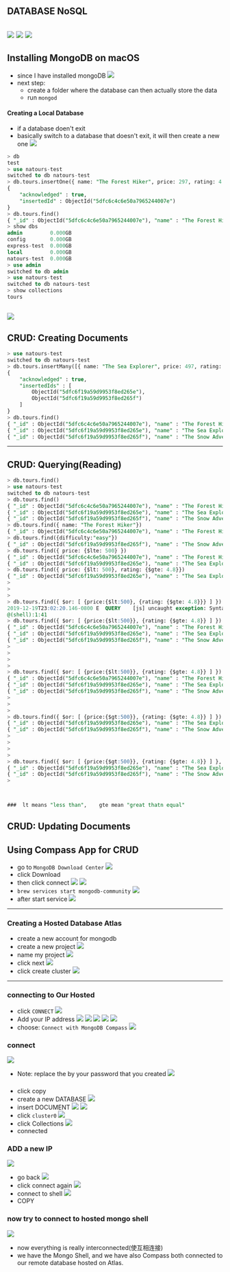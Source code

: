 ## DATABASE NoSQL
![](img/2019-12-19-17-25-32.png)
![](img/2019-12-19-17-27-59.png)
![](img/2019-12-19-17-31-58.png)
---

## Installing MongoDB on macOS
- since I have installed mongoDB
![](img/2019-12-19-17-39-43.png)
- next step:
    - create a folder where the database can then actually store the data
    - run `mongod`

#### Creating a Local Database
- if a database doen't exit
- basically switch to a database that doesn't exit, it will then create a new one 
![](img/2019-12-19-22-34-41.png)
```sql
> db
test
> use natours-test
switched to db natours-test
> db.tours.insertOne({ name: "The Forest Hiker", price: 297, rating: 4.7})
{
	"acknowledged" : true,
	"insertedId" : ObjectId("5dfc6c4c6e50a7965244007e")
}
> db.tours.find()
{ "_id" : ObjectId("5dfc6c4c6e50a7965244007e"), "name" : "The Forest Hiker", "price" : 297, "rating" : 4.7 }
> show dbs
admin         0.000GB
config        0.000GB
express-test  0.000GB
local         0.000GB
natours-test  0.000GB
> use admin
switched to db admin
> use natours-test
switched to db natours-test
> show collections
tours
```
![](img/2019-12-19-22-45-42.png)
---

## CRUD: Creating Documents
```sql
> use natours-test
switched to db natours-test
> db.tours.insertMany([{ name: "The Sea Explorer", price: 497, rating: 4.8}, { name: "The Snow Adventure", price: 997, rating: 4.9, difficulty: "easy"}])
{
	"acknowledged" : true,
	"insertedIds" : [
		ObjectId("5dfc6f19a59d9953f8ed265e"),
		ObjectId("5dfc6f19a59d9953f8ed265f")
	]
}
> db.tours.find()
{ "_id" : ObjectId("5dfc6c4c6e50a7965244007e"), "name" : "The Forest Hiker", "price" : 297, "rating" : 4.7 }
{ "_id" : ObjectId("5dfc6f19a59d9953f8ed265e"), "name" : "The Sea Explorer", "price" : 497, "rating" : 4.8 }
{ "_id" : ObjectId("5dfc6f19a59d9953f8ed265f"), "name" : "The Snow Adventure", "price" : 997, "rating" : 4.9, "difficulty" : "easy" }
```
---

## CRUD: Querying(Reading)
```sql
> db.tours.find()
> use natours-test
switched to db natours-test
> db.tours.find()
{ "_id" : ObjectId("5dfc6c4c6e50a7965244007e"), "name" : "The Forest Hiker", "price" : 297, "rating" : 4.7 }
{ "_id" : ObjectId("5dfc6f19a59d9953f8ed265e"), "name" : "The Sea Explorer", "price" : 497, "rating" : 4.8 }
{ "_id" : ObjectId("5dfc6f19a59d9953f8ed265f"), "name" : "The Snow Adventure", "price" : 997, "rating" : 4.9, "difficulty" : "easy" }
> db.tours.find({ name: "The Forest Hiker"})
{ "_id" : ObjectId("5dfc6c4c6e50a7965244007e"), "name" : "The Forest Hiker", "price" : 297, "rating" : 4.7 }
> db.tours.find({difficulty:"easy"})
{ "_id" : ObjectId("5dfc6f19a59d9953f8ed265f"), "name" : "The Snow Adventure", "price" : 997, "rating" : 4.9, "difficulty" : "easy" }
> db.tours.find({ price: {$lte: 500} })
{ "_id" : ObjectId("5dfc6c4c6e50a7965244007e"), "name" : "The Forest Hiker", "price" : 297, "rating" : 4.7 }
{ "_id" : ObjectId("5dfc6f19a59d9953f8ed265e"), "name" : "The Sea Explorer", "price" : 497, "rating" : 4.8 }
> db.tours.find({ price: {$lt: 500}, rating: {$gte: 4.8}})
{ "_id" : ObjectId("5dfc6f19a59d9953f8ed265e"), "name" : "The Sea Explorer", "price" : 497, "rating" : 4.8 }
> 
> 
> 
> db.tours.find({ $or: [ {price:{$lt:500}, {rating: {$gte: 4.8}}} ] })
2019-12-19T23:02:20.146-0800 E  QUERY    [js] uncaught exception: SyntaxError: expected property name, got '{' :
@(shell):1:41
> db.tours.find({ $or: [ {price:{$lt:500}}, {rating: {$gte: 4.8}} ] })
{ "_id" : ObjectId("5dfc6c4c6e50a7965244007e"), "name" : "The Forest Hiker", "price" : 297, "rating" : 4.7 }
{ "_id" : ObjectId("5dfc6f19a59d9953f8ed265e"), "name" : "The Sea Explorer", "price" : 497, "rating" : 4.8 }
{ "_id" : ObjectId("5dfc6f19a59d9953f8ed265f"), "name" : "The Snow Adventure", "price" : 997, "rating" : 4.9, "difficulty" : "easy" }
> 
> 
> 
> 
> db.tours.find({ $or: [ {price:{$lt:500}}, {rating: {$gte: 4.8}} ] })
{ "_id" : ObjectId("5dfc6c4c6e50a7965244007e"), "name" : "The Forest Hiker", "price" : 297, "rating" : 4.7 }
{ "_id" : ObjectId("5dfc6f19a59d9953f8ed265e"), "name" : "The Sea Explorer", "price" : 497, "rating" : 4.8 }
{ "_id" : ObjectId("5dfc6f19a59d9953f8ed265f"), "name" : "The Snow Adventure", "price" : 997, "rating" : 4.9, "difficulty" : "easy" }
> 
> 
> 
> db.tours.find({ $or: [ {price:{$gt:500}}, {rating: {$gte: 4.8}} ] })
{ "_id" : ObjectId("5dfc6f19a59d9953f8ed265e"), "name" : "The Sea Explorer", "price" : 497, "rating" : 4.8 }
{ "_id" : ObjectId("5dfc6f19a59d9953f8ed265f"), "name" : "The Snow Adventure", "price" : 997, "rating" : 4.9, "difficulty" : "easy" }
> 
> 
> 
> 
> db.tours.find({ $or: [ {price:{$gt:500}}, {rating: {$gte: 4.8}} ] }, {name: 1})
{ "_id" : ObjectId("5dfc6f19a59d9953f8ed265e"), "name" : "The Sea Explorer" }
{ "_id" : ObjectId("5dfc6f19a59d9953f8ed265f"), "name" : "The Snow Adventure" }
> 



###  lt means "less than",    gte mean "great thatn equal"
```
## CRUD: Updating Documents



## Using Compass App for CRUD
- go to `MongoDB Download Center`
![](img/2019-12-19-21-48-19.png)
- click Download
- then click connect
![](img/2019-12-19-21-59-20.png)
![](img/2019-12-19-21-59-39.png)
- `brew services start mongodb-community`
![](img/2019-12-19-22-04-30.png)
- after start service
![](img/2019-12-19-22-03-17.png)










---
### Creating a Hosted Database Atlas
- create a new account for mongodb
- create a new project
![](img/2019-12-19-21-10-13.png)
- name my project
![](img/2019-12-19-21-11-29.png)
- click next
![](img/2019-12-19-21-17-41.png)
- click create cluster
![](img/2019-12-19-21-21-04.png)
---

### connecting to Our Hosted
- click `CONNECT`
![](img/2019-12-19-21-22-05.png)
- Add your IP address
![](img/2019-12-19-21-23-07.png)
![](img/2019-12-19-21-39-32.png)
![](img/2019-12-19-21-39-44.png)
![](img/2019-12-19-21-40-09.png)
![](img/2019-12-19-21-40-33.png)
- choose: `Connect with MongoDB Compass`
![](img/2019-12-19-21-41-45.png)
### connect 
![](img/2019-12-20-08-44-29.png)
- Note: replace the <password> by your password that you created
![](img/2019-12-20-08-49-51.png)
###
- click copy
- create a new DATABASE
![](img/2019-12-20-07-30-29.png)
- insert DOCUMENT
![](img/2019-12-20-08-39-36.png)
![](img/2019-12-20-08-40-58.png)
- click `cluster0`
![](img/2019-12-20-08-41-39.png)
- click Collections
![](img/2019-12-20-08-59-25.png)
- connected

### ADD a new IP
![](img/2019-12-20-09-01-25.png)

- go back
![](img/2019-12-20-09-02-19.png)
- click connect again
![](img/2019-12-20-09-02-55.png)
- connect to shell
![](img/2019-12-20-09-03-28.png)
- COPY

### now try to connect to hosted mongo shell
![](img/2019-12-20-09-08-52.png)
- now everything is really interconnected(使互相连接)
- we have the Mongo Shell, and we have also Compass both connected to our remote database hosted on Atlas.



